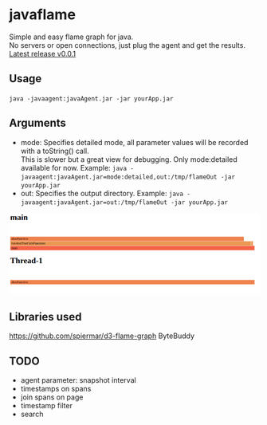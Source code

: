 # javaflame

Simple and easy flame graph for java.  
No servers or open connections, just plug the agent and get the results.  
[Latest release v0.0.1](https://github.com/beothorn/javaflame/releases/download/v1.0.0/javaAgent.jar)

## Usage

`java -javaagent:javaAgent.jar -jar yourApp.jar`  

## Arguments

- mode: Specifies detailed mode, all parameter values will be recorded with a toString() call.  
This is slower but a great view for debugging. Only mode:detailed available for now. Example: `java -javaagent:javaAgent.jar=mode:detailed,out:/tmp/flameOut -jar yourApp.jar`
- out: Specifies the output directory. Example: `java -javaagent:javaAgent.jar=out:/tmp/flameOut -jar yourApp.jar`

![flamegraph](https://github.com/beothorn/javaflame/blob/main/screenshot.png?raw=true)


## Libraries used

https://github.com/spiermar/d3-flame-graph
ByteBuddy

## TODO

- agent parameter: snapshot interval
- timestamps on spans
- join spans on page
- timestamp filter
- search
